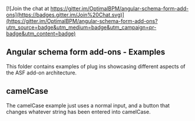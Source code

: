 [![Join the chat at https://gitter.im/OptimalBPM/angular-schema-form-add-ons](https://badges.gitter.im/Join%20Chat.svg)](https://gitter.im/OptimalBPM/angular-schema-form-add-ons?utm_source=badge&utm_medium=badge&utm_campaign=pr-badge&utm_content=badge)

## Angular schema form add-ons - Examples

This folder contains examples of plug ins showcasing different aspects of the ASF add-on architecture.

## camelCase

The camelCase example just uses a normal input, and a button that changes whatever string has been entered into camelCase.

